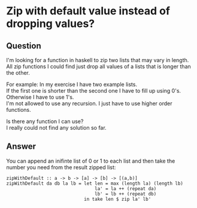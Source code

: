 
# Zip with default value instead of dropping values?

## Question
        
I'm looking for a function in haskell to zip two lists that may vary in length.  
All zip functions I could find just drop all values of a lists that is longer than the other.  

For example: In my exercise I have two example lists.  
If the first one is shorter than the second one I have to fill up using 0's. Otherwise I have to use 1's.  
I'm not allowed to use any recursion. I just have to use higher order functions.

Is there any function I can use?  
I really could not find any solution so far.

## Answer
        
You can append an inifinte list of 0 or 1 to each list and then take the number you need from the result zipped list:

    zipWithDefault :: a -> b -> [a] -> [b] -> [(a,b)]
    zipWithDefault da db la lb = let len = max (length la) (length lb)
                                     la' = la ++ (repeat da)
                                     lb' = lb ++ (repeat db)
                                 in take len $ zip la' lb'
